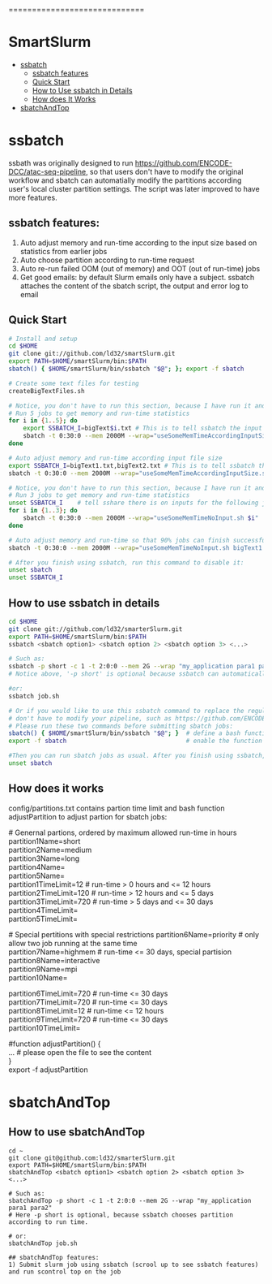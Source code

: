 =============================
# SmartSlurm
- [ssbatch](#ssbatch)
    - [ssbatch features](#ssbatch-features)
    - [Quick Start](#quick-start)
    - [How to Use ssbatch in Details]($how-to-use-ssbatch-in-details) 
    - [How does It Works]($how-does-it-works)
- [sbatchAndTop](#sbatchAndTop)
# ssbatch
ssbath was originally designed to run https://github.com/ENCODE-DCC/atac-seq-pipeline, so that users don't have to modify the original workflow and sbatch can automatially modify the partitions according user's local cluster partition settings. The script was later improved to have more features.
## ssbatch features:
1) Auto adjust memory and run-time according to the input size based on statistics from earlier jobs
2) Auto choose partition according to run-time request
3) Auto re-run failed OOM (out of memory) and OOT (out of run-time) jobs
4) Get good emails: by default Slurm emails only have a subject. ssbatch attaches the content of the sbatch script, the output and error log to email
## Quick Start
``` bash
# Install and setup
cd $HOME 
git clone git://github.com/ld32/smartSlurm.git  
export PATH=$HOME/smartSlurm/bin:$PATH  
sbatch() { $HOME/smartSlurm/bin/ssbatch "$@"; }; export -f sbatch                                 

# Create some text files for testing
createBigTextFiles.sh

# Notice, you don't have to run this section, because I have run it and save the statistics in $HOME/smartSlurm
# Run 5 jobs to get memory and run-time statistics
for i in {1..5}; do
    export SSBATCH_I=bigText$i.txt # This is to tell ssbatch the input file to calculate input file size
    sbatch -t 0:30:0 --mem 2000M --wrap="useSomeMemTimeAccordingInputSize.sh bigText$i.txt"
done

# Auto adjust memory and run-time according input file size
export SSBATCH_I=bigText1.txt,bigText2.txt # This is to tell ssbatch the input file to calculate input file size 
sbatch -t 0:30:0 --mem 2000M --wrap="useSomeMemTimeAccordingInputSize.sh bigText1.txt bigText$2.txt 3"

# Notice, you don't have to run this section, because I have run it and save the statistics in $HOME/smartSlurm
# Run 3 jobs to get memory and run-time statistics
unset SSBATCH_I    # tell sshare there is on inputs for the following jobs
for i in {1..3}; do
    sbatch -t 0:30:0 --mem 2000M --wrap="useSomeMemTimeNoInput.sh $i"
done

# Auto adjust memory and run-time so that 90% jobs can finish successfully
sbatch -t 0:30:0 --mem 2000M --wrap="useSomeMemTimeNoInput.sh bigText1.txt 1"

# After you finish using ssbatch, run this command to disable it:    
unset sbatch
unset SSBATCH_I
```

## How to use ssbatch in details
``` bash
cd $HOME 
git clone git://github.com/ld32/smarterSlurm.git  
export PATH=$HOME/smartSlurm/bin:$PATH  
ssbatch <sbatch option1> <sbatch option 2> <sbatch option 3> <...>

# Such as:     
ssbatch -p short -c 1 -t 2:0:0 --mem 2G --wrap "my_application para1 para2"
# Notice above, '-p short' is optional because ssbatch can automatically choose partition according to run time.   

#or:     
ssbatch job.sh

# Or if you would like to use this ssbatch command to replace the regular sbatch command (so that you 
# don't have to modify your pipeline, such as https://github.com/ENCODE-DCC/atac-seq-pipeline). 
# Please run these two commands before submitting sbatch jobs:
sbatch() { $HOME/smartSlurm/bin/ssbatch "$@"; }  # define a bash function called sbatch   
export -f sbatch                                 # enable the function it    

#Then you can run sbatch jobs as usual. After you finish using ssbatch, run this command to disable it:    
unset sbatch
```



## How does it works
config/partitions.txt contains partion time limit and bash function adjustPartition to adjust partion for sbatch jobs: 

\# Genernal partions, ordered by maximum allowed run-time in hours 
partition1Name=short   
partition2Name=medium  
partition3Name=long        
partition4Name=      
partition5Name=     
partition1TimeLimit=12  # run-time > 0 hours and <= 12 hours    
partition2TimeLimit=120 # run-time > 12 hours and <= 5 days     
partition3TimeLimit=720 # run-time > 5 days and <= 30 days  
partition4TimeLimit=    
partition5TimeLimit=    

\# Special pertitions with special restrictions
partition6Name=priority    # only allow two job running at the same time        
partition7Name=highmem     # run-time <= 30 days, special partision     
partition8Name=interactive      
partition9Name=mpi      
partition10Name=        

partition6TimeLimit=720 # run-time <= 30 days   
partition7TimeLimit=720 # run-time <= 30 days   
partition8TimeLimit=12  # run-time <= 12 hours      
partition9TimeLimit=720 # run-time <= 30 days       
partition10TimeLimit=       

\#function 
adjustPartition() {         
    ... # please open the file to see the content         
}       
export -f adjustPartition 



# sbatchAndTop
## How to use sbatchAndTop
```
cd ~    
git clone git@github.com:ld32/smarterSlurm.git  
export PATH=$HOME/smartSlurm/bin:$PATH    
sbatchAndTop <sbatch option1> <sbatch option 2> <sbatch option 3> <...> 

# Such as:    
sbatchAndTop -p short -c 1 -t 2:0:0 --mem 2G --wrap "my_application para1 para2" 
# Here -p short is optional, because ssbatch chooses partition according to run time.  

# or:     
sbatchAndTop job.sh 

## sbatchAndTop features:
1) Submit slurm job using ssbatch (scrool up to see ssbatch features) and run scontrol top on the job
